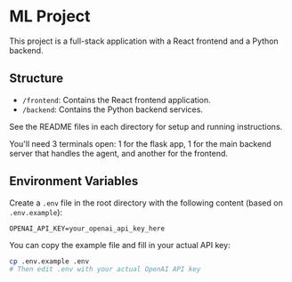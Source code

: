 # ML Project

This project is a full-stack application with a React frontend and a Python backend.

## Structure

- `/frontend`: Contains the React frontend application.
- `/backend`: Contains the Python backend services.

See the README files in each directory for setup and running instructions.

You'll need 3 terminals open: 1 for the flask app, 1 for the main backend server that handles the agent, and another for the frontend.

## Environment Variables

Create a `.env` file in the root directory with the following content (based on `.env.example`):

```
OPENAI_API_KEY=your_openai_api_key_here
```

You can copy the example file and fill in your actual API key:

```bash
cp .env.example .env
# Then edit .env with your actual OpenAI API key
```
